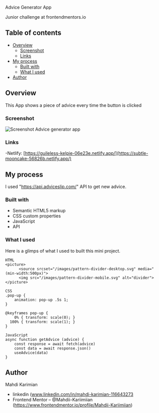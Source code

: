 Advice Generator App

 Junior challenge at frontendmentors.io 

## Table of contents

- [Overview](#overview)
  - [Screenshot](#screenshot)
  - [Links](#links)
- [My process](#my-process)
  - [Built with](#built-with)
  - [What I used](#what-i-learned)
- [Author](#author)

## Overview
This App shows a piece of advice every time the button is clicked

### Screenshot
![Screenshot Advice generator app](https://github.com/Mahdii-Kariimiian/advice-generator-app-main/assets/134393975/bc1a7bfa-8647-4045-8f10-05905bf393a7)

### Links
-Netlify: [https://guileless-kelpie-06e23e.netlify.app/](https://subtle-mooncake-56826b.netlify.app/)

## My process
I used "https://api.adviceslip.com/" API to get new advice. 

### Built with

- Semantic HTML5 markup
- CSS custom properties
- JavaScript
- API

### What I used

Here is a glimps of what I used to built this mini project.
````
HTML
<picture>
      <source srcset="/images/pattern-divider-desktop.svg" media="(min-width:500px)">
      <img src="/images/pattern-divider-mobile.svg" alt="divider">
</picture>

CSS
.pop-up {
    animation: pop-up .5s 1;
}

@keyframes pop-up {
    0% { transform: scale(0); }
  100% { transform: scale(1); }
}

JavaScript
async function getAdvice (advice) {
    const response = await fetch(advice)
    const data = await response.json()
    useAdvice(data)
}

````
## Author
Mahdi Karimian
- linkedin (www.linkedin.com/in/mahdi-karimian-116643273
- Frontend Mentor – @Mahdii-Kariimiian (https://www.frontendmentor.io/profile/Mahdii-Kariimiian)


